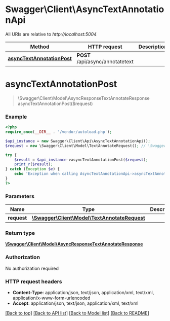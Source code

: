 # Swagger\Client\AsyncTextAnnotationApi

All URIs are relative to *http://localhost:5004*

Method | HTTP request | Description
------------- | ------------- | -------------
[**asyncTextAnnotationPost**](AsyncTextAnnotationApi.md#asyncTextAnnotationPost) | **POST** /api/async/annotatetext | 


# **asyncTextAnnotationPost**
> \Swagger\Client\Model\AsyncResponseTextAnnotateResponse asyncTextAnnotationPost($request)



### Example
```php
<?php
require_once(__DIR__ . '/vendor/autoload.php');

$api_instance = new Swagger\Client\Api\AsyncTextAnnotationApi();
$request = new \Swagger\Client\Model\TextAnnotateRequest(); // \Swagger\Client\Model\TextAnnotateRequest | 

try {
    $result = $api_instance->asyncTextAnnotationPost($request);
    print_r($result);
} catch (Exception $e) {
    echo 'Exception when calling AsyncTextAnnotationApi->asyncTextAnnotationPost: ', $e->getMessage(), PHP_EOL;
}
?>
```

### Parameters

Name | Type | Description  | Notes
------------- | ------------- | ------------- | -------------
 **request** | [**\Swagger\Client\Model\TextAnnotateRequest**](../Model/\Swagger\Client\Model\TextAnnotateRequest.md)|  |

### Return type

[**\Swagger\Client\Model\AsyncResponseTextAnnotateResponse**](../Model/AsyncResponseTextAnnotateResponse.md)

### Authorization

No authorization required

### HTTP request headers

 - **Content-Type**: application/json, text/json, application/xml, text/xml, application/x-www-form-urlencoded
 - **Accept**: application/json, text/json, application/xml, text/xml

[[Back to top]](#) [[Back to API list]](../../README.md#documentation-for-api-endpoints) [[Back to Model list]](../../README.md#documentation-for-models) [[Back to README]](../../README.md)

